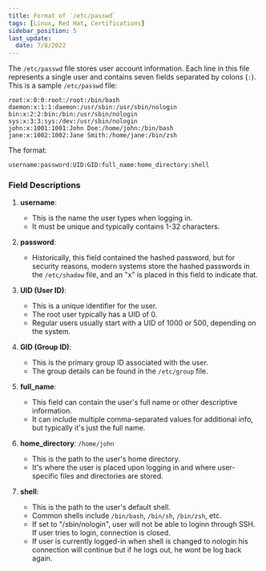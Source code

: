 ```yaml
---
title: Format of `/etc/passwd`
tags: [Linux, Red Hat, Certifications]
sidebar_position: 5
last_update:
  date: 7/8/2022
---
```



The `/etc/passwd` file stores user account information. Each line in this file represents a single user and contains seven fields separated by colons (`:`). This is a sample `/etc/passwd` file:

```plaintext
root:x:0:0:root:/root:/bin/bash
daemon:x:1:1:daemon:/usr/sbin:/usr/sbin/nologin
bin:x:2:2:bin:/bin:/usr/sbin/nologin
sys:x:3:3:sys:/dev:/usr/sbin/nologin
john:x:1001:1001:John Doe:/home/john:/bin/bash
jane:x:1002:1002:Jane Smith:/home/jane:/bin/zsh
```

The format: 

```plaintext
username:password:UID:GID:full_name:home_directory:shell
```

### Field Descriptions 

1. **username**: 
   - This is the name the user types when logging in.
   - It must be unique and typically contains 1-32 characters.

2. **password**: 
   - Historically, this field contained the hashed password, but for security reasons, modern systems store the hashed passwords in the `/etc/shadow` file, and an "x" is placed in this field to indicate that.

3. **UID (User ID)**: 
   - This is a unique identifier for the user.
   - The root user typically has a UID of 0.
   - Regular users usually start with a UID of 1000 or 500, depending on the system.

4. **GID (Group ID)**: 
   - This is the primary group ID associated with the user.
   - The group details can be found in the `/etc/group` file.

5. **full_name**: 
   - This field can contain the user's full name or other descriptive information.
   - It can include multiple comma-separated values for additional info, but typically it's just the full name.

6. **home_directory**: `/home/john`
   - This is the path to the user's home directory.
   - It's where the user is placed upon logging in and where user-specific files and directories are stored.

7. **shell**: 
   - This is the path to the user's default shell.
   - Common shells include `/bin/bash`, `/bin/sh`, `/bin/zsh`, etc.
   - If set to "/sbin/nologin", user will not be able to loginn through SSH. If user tries to login, connection is closed.
   - If user is currently logged-in when shell is changed to nologin his connection will continue but if he logs out, he wont be log back again.




